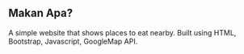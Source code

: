 ## Makan Apa?

A simple website that shows places to eat nearby. Built using HTML, Bootstrap, Javascript, GoogleMap API.